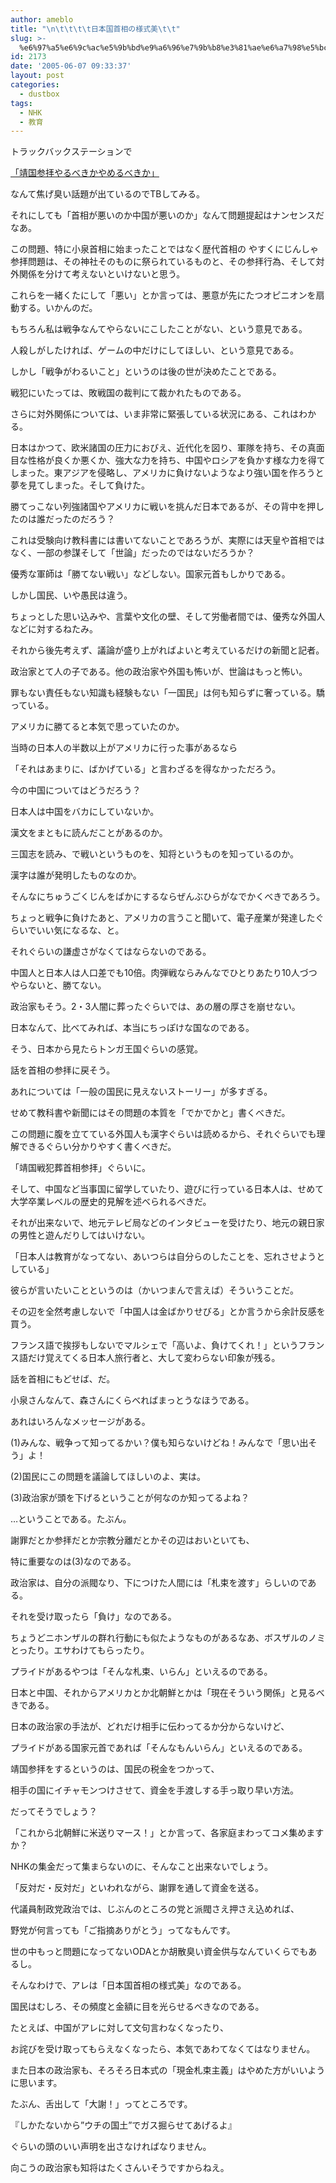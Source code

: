 ```yaml
---
author: ameblo
title: "\n\t\t\t\t日本国首相の様式美\t\t"
slug: >-
  %e6%97%a5%e6%9c%ac%e5%9b%bd%e9%a6%96%e7%9b%b8%e3%81%ae%e6%a7%98%e5%bc%8f%e7%be%8e
id: 2173
date: '2005-06-07 09:33:37'
layout: post
categories:
  - dustbox
tags:
  - NHK
  - 教育
---
```


トラックバックステーションで

[「靖国参拝やるべきかやめるべきか」](http://trackback-economy.ameblo.jp/entry-9e3e3b8b5a40ae2c929ebea51d8e4bcb.html)

なんて焦げ臭い話題が出ているのでTBしてみる。

それにしても「首相が悪いのか中国が悪いのか」なんて問題提起はナンセンスだなあ。

この問題、特に小泉首相に始まったことではなく歴代首相の やすくにじんしゃ参拝問題は、その神社そのものに祭られているものと、その参拝行為、そして対外関係を分けて考えないといけないと思う。

これらを一緒くたにして「悪い」とか言っては、悪意が先にたつオピニオンを扇動する。いかんのだ。

もちろん私は戦争なんてやらないにこしたことがない、という意見である。

人殺しがしたければ、ゲームの中だけにしてほしい、という意見である。

しかし「戦争がわるいこと」というのは後の世が決めたことである。

戦犯にいたっては、敗戦国の裁判にて裁かれたものである。

さらに対外関係については、いま非常に緊張している状況にある、これはわかる。

日本はかつて、欧米諸国の圧力におびえ、近代化を図り、軍隊を持ち、その真面目な性格が良くか悪くか、強大な力を持ち、中国やロシアを負かす様な力を得てしまった。東アジアを侵略し、アメリカに負けないようなより強い国を作ろうと夢を見てしまった。そして負けた。

勝てっこない列強諸国やアメリカに戦いを挑んだ日本であるが、その背中を押したのは誰だったのだろう？

これは受験向け教科書には書いてないことであろうが、実際には天皇や首相ではなく、一部の参謀そして「世論」だったのではないだろうか？

優秀な軍師は「勝てない戦い」などしない。国家元首もしかりである。

しかし国民、いや愚民は違う。

ちょっとした思い込みや、言葉や文化の壁、そして労働者間では、優秀な外国人などに対するねたみ。

それから後先考えず、議論が盛り上がればよいと考えているだけの新聞と記者。

政治家とて人の子である。他の政治家や外国も怖いが、世論はもっと怖い。

罪もない責任もない知識も経験もない「一国民」は何も知らずに奢っている。驕っている。

アメリカに勝てると本気で思っていたのか。

当時の日本人の半数以上がアメリカに行った事があるなら

「それはあまりに、ばかげている」と言わざるを得なかっただろう。

今の中国についてはどうだろう？

日本人は中国をバカにしていないか。

漢文をまともに読んだことがあるのか。

三国志を読み、で戦いというものを、知将というものを知っているのか。

漢字は誰が発明したものなのか。

そんなにちゅうごくじんをばかにするならぜんぶひらがなでかくべきであろう。

ちょっと戦争に負けたあと、アメリカの言うこと聞いて、電子産業が発達したぐらいでいい気になるな、と。

それぐらいの謙虚さがなくてはならないのである。

中国人と日本人は人口差でも10倍。肉弾戦ならみんなでひとりあたり10人づつやらないと、勝てない。

政治家もそう。2・3人闇に葬ったぐらいでは、あの層の厚さを崩せない。

日本なんて、比べてみれば、本当にちっぽけな国なのである。

そう、日本から見たらトンガ王国ぐらいの感覚。

話を首相の参拝に戻そう。

あれについては「一般の国民に見えないストーリー」が多すぎる。

せめて教科書や新聞にはその問題の本質を「でかでかと」書くべきだ。

この問題に腹を立てている外国人も漢字ぐらいは読めるから、それぐらいでも理解できるぐらい分かりやすく書くべきだ。

「靖国戦犯葬首相参拝」ぐらいに。

そして、中国など当事国に留学していたり、遊びに行っている日本人は、せめて大学卒業レベルの歴史的見解を述べられるべきだ。

それが出来ないで、地元テレビ局などのインタビューを受けたり、地元の親日家の男性と遊んだりしてはいけない。

「日本人は教育がなってない、あいつらは自分らのしたことを、忘れさせようとしている」

彼らが言いたいことというのは（かいつまんで言えば）そういうことだ。

その辺を全然考慮しないで「中国人は金ばかりせびる」とか言うから余計反感を買う。

フランス語で挨拶もしないでマルシェで「高いよ、負けてくれ！」というフランス語だけ覚えてくる日本人旅行者と、大して変わらない印象が残る。

話を首相にもどせば、だ。

小泉さんなんて、森さんにくらべればまっとうなほうである。

あれはいろんなメッセージがある。

(1)みんな、戦争って知ってるかい？僕も知らないけどね！みんなで「思い出そう」よ！

(2)国民にこの問題を議論してほしいのよ、実は。

(3)政治家が頭を下げるということが何なのか知ってるよね？

…ということである。たぶん。

謝罪だとか参拝だとか宗教分離だとかその辺はおいといても、

特に重要なのは(3)なのである。

政治家は、自分の派閥なり、下につけた人間には「札束を渡す」らしいのである。

それを受け取ったら「負け」なのである。

ちょうどニホンザルの群れ行動にも似たようなものがあるなあ、ボスザルのノミとったり。エサわけてもらったり。

プライドがあるやつは「そんな札束、いらん」といえるのである。

日本と中国、それからアメリカとか北朝鮮とかは「現在そういう関係」と見るべきである。

日本の政治家の手法が、どれだけ相手に伝わってるか分からないけど、

プライドがある国家元首であれば「そんなもんいらん」といえるのである。

靖国参拝をするというのは、国民の税金をつかって、

相手の国にイチャモンつけさせて、資金を手渡しする手っ取り早い方法。

だってそうでしょう？

「これから北朝鮮に米送りマース！」とか言って、各家庭まわってコメ集めますか？

NHKの集金だって集まらないのに、そんなこと出来ないでしょう。

「反対だ・反対だ」といわれながら、謝罪を通して資金を送る。

代議員制政党政治では、じぶんのところの党と派閥さえ押さえ込めれば、

野党が何言っても「ご指摘ありがとう」ってなもんです。

世の中もっと問題になってないODAとか胡散臭い資金供与なんていくらでもあるし。

そんなわけで、アレは「日本国首相の様式美」なのである。

国民はむしろ、その頻度と金額に目を光らせるべきなのである。

たとえば、中国がアレに対して文句言わなくなったり、

お詫びを受け取ってもらえなくなったら、本気であわてなくてはなりません。

また日本の政治家も、そろそろ日本式の「現金札束主義」はやめた方がいいように思います。

たぶん、舌出して「大謝！」ってところです。

『しかたないから”ウチの国土”でガス掘らせてあげるよ』

ぐらいの頭のいい声明を出さなければなりません。

向こうの政治家も知将はたくさんいそうですからねえ。